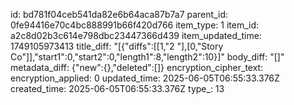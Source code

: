 id: bd781f04ceb541da82e6b64aca87b7a7
parent_id: 0fe94416e70c4bc888991b66f420d766
item_type: 1
item_id: a2c8d02b3c614e798dbc23447366d439
item_updated_time: 1749105973413
title_diff: "[{\"diffs\":[[1,\"2 \"],[0,\"Story Co\"]],\"start1\":0,\"start2\":0,\"length1\":8,\"length2\":10}]"
body_diff: "[]"
metadata_diff: {"new":{},"deleted":[]}
encryption_cipher_text: 
encryption_applied: 0
updated_time: 2025-06-05T06:55:33.376Z
created_time: 2025-06-05T06:55:33.376Z
type_: 13